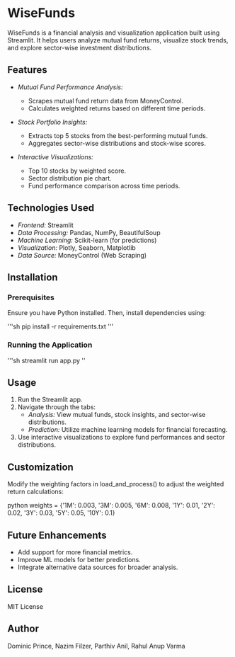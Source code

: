 # WiseFunds

WiseFunds is a financial analysis and visualization application built using Streamlit. It helps users analyze mutual fund returns, visualize stock trends, and explore sector-wise investment distributions.

## Features
- *Mutual Fund Performance Analysis:*

  - Scrapes mutual fund return data from MoneyControl.
  - Calculates weighted returns based on different time periods.

- *Stock Portfolio Insights:*

  - Extracts top 5 stocks from the best-performing mutual funds.
  - Aggregates sector-wise distributions and stock-wise scores.

- *Interactive Visualizations:*

  - Top 10 stocks by weighted score.
  - Sector distribution pie chart.
  - Fund performance comparison across time periods.

## Technologies Used

- *Frontend:* Streamlit
- *Data Processing:* Pandas, NumPy, BeautifulSoup
- *Machine Learning:* Scikit-learn (for predictions)
- *Visualization:* Plotly, Seaborn, Matplotlib
- *Data Source:* MoneyControl (Web Scraping)

## Installation

### Prerequisites

Ensure you have Python installed. Then, install dependencies using:

'''sh
pip install -r requirements.txt
'''

### Running the Application

'''sh
streamlit run app.py
''

## Usage

1. Run the Streamlit app.
2. Navigate through the tabs:
   - *Analysis:* View mutual funds, stock insights, and sector-wise distributions.
   - *Prediction:* Utilize machine learning models for financial forecasting.
3. Use interactive visualizations to explore fund performances and sector distributions.

## Customization

Modify the weighting factors in load_and_process() to adjust the weighted return calculations:

python
weights = {'1M': 0.003, '3M': 0.005, '6M': 0.008, '1Y': 0.01, '2Y': 0.02, '3Y': 0.03, '5Y': 0.05, '10Y': 0.1}


## Future Enhancements

- Add support for more financial metrics.
- Improve ML models for better predictions.
- Integrate alternative data sources for broader analysis.

## License

MIT License

## Author

Dominic Prince, Nazim Filzer, Parthiv Anil, Rahul Anup Varma
